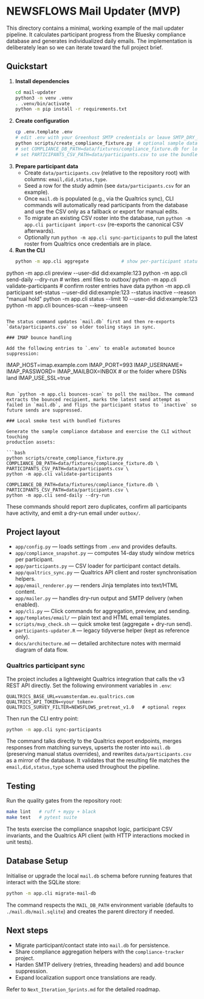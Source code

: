 # NEWSFLOWS Mail Updater (MVP)

This directory contains a minimal, working example of the mail updater pipeline. It calculates participant progress from the Bluesky compliance database and generates individualized daily emails. The implementation is deliberately lean so we can iterate toward the full project brief.

## Quickstart

1. **Install dependencies**
   ```bash
   cd mail-updater
   python3 -m venv .venv
   . .venv/bin/activate
   python -m pip install -r requirements.txt
   ```
2. **Create configuration**
   ```bash
   cp .env.template .env
   # edit .env with your Greenhost SMTP credentials or leave SMTP_DRY_RUN=true
   python scripts/create_compliance_fixture.py  # optional sample database
   # set COMPLIANCE_DB_PATH=data/fixtures/compliance_fixture.db for local testing
   # set PARTICIPANTS_CSV_PATH=data/participants.csv to use the bundled roster sample
   ```
3. **Prepare participant data**
   - Create `data/participants.csv` (relative to the repository root) with columns:
     `email,did,status,type`.
   - Seed a row for the study admin (see `data/participants.csv` for an example).
   - Once `mail.db` is populated (e.g., via the Qualtrics sync), CLI commands will
     automatically read participants from the database and use the CSV only as a
     fallback or export for manual edits.
   - To migrate an existing CSV roster into the database, run
     `python -m app.cli participant import-csv` (re-exports the canonical CSV
     afterwards).
   - Optionally run `python -m app.cli sync-participants` to pull the latest roster
     from Qualtrics once credentials are in place.
4. **Run the CLI**
   ```bash
   python -m app.cli aggregate            # show per-participant status
python -m app.cli preview --user-did did:example:123
python -m app.cli send-daily --dry-run # writes .eml files to outbox/
python -m app.cli validate-participants # confirm roster entries have data
python -m app.cli participant set-status --user-did did:example:123 --status inactive --reason "manual hold"
python -m app.cli status --limit 10 --user-did did:example:123
python -m app.cli bounces-scan --keep-unseen
```

The status command updates `mail.db` first and then re-exports `data/participants.csv` so older tooling stays in sync.

### IMAP bounce handling

Add the following entries to `.env` to enable automated bounce suppression:

```
IMAP_HOST=imap.example.com
IMAP_PORT=993
IMAP_USERNAME=<imap user>
IMAP_PASSWORD=<imap password>
IMAP_MAILBOX=INBOX  # or the folder where DSNs land
IMAP_USE_SSL=true
```

Run `python -m app.cli bounces-scan` to poll the mailbox. The command extracts the bounced recipient, marks the latest send attempt as failed in `mail.db`, and flips the participant status to `inactive` so future sends are suppressed.

### Local smoke test with bundled fixtures

Generate the sample compliance database and exercise the CLI without touching
production assets:

```bash
python scripts/create_compliance_fixture.py
COMPLIANCE_DB_PATH=data/fixtures/compliance_fixture.db \
PARTICIPANTS_CSV_PATH=data/participants.csv \
python -m app.cli validate-participants

COMPLIANCE_DB_PATH=data/fixtures/compliance_fixture.db \
PARTICIPANTS_CSV_PATH=data/participants.csv \
python -m app.cli send-daily --dry-run
```

These commands should report zero duplicates, confirm all participants have
activity, and emit a dry-run email under `outbox/`.

## Project layout

- `app/config.py` — loads settings from `.env` and provides defaults.
- `app/compliance_snapshot.py` — computes 14-day study window metrics per participant.
- `app/participants.py` — CSV loader for participant contact details.
- `app/qualtrics_sync.py` — Qualtrics API client and roster synchronisation helpers.
- `app/email_renderer.py` — renders Jinja templates into text/HTML content.
- `app/mailer.py` — handles dry-run output and SMTP delivery (when enabled).
- `app/cli.py` — Click commands for aggregation, preview, and sending.
- `app/templates/email/` — plain text and HTML email templates.
- `scripts/mvp_check.sh` — quick smoke test (aggregate + dry-run send).
- `participants-updater.R` — legacy tidyverse helper (kept as reference only).
- `docs/architecture.md` — detailed architecture notes with mermaid diagram of data flow.

### Qualtrics participant sync

The project includes a lightweight Qualtrics integration that calls the v3 REST
API directly. Set the following environment variables in `.env`:

```
QUALTRICS_BASE_URL=vuamsterdam.eu.qualtrics.com
QUALTRICS_API_TOKEN=<your token>
QUALTRICS_SURVEY_FILTER=NEWSFLOWS_pretreat_v1.0   # optional regex
```

Then run the CLI entry point:

```bash
python -m app.cli sync-participants
```

The command talks directly to the Qualtrics export endpoints, merges responses
from matching surveys, upserts the roster into `mail.db` (preserving manual status
overrides), and rewrites `data/participants.csv` as a mirror of the database.
It validates that the resulting file matches the `email,did,status,type` schema
used throughout the pipeline.

## Testing

Run the quality gates from the repository root:

```bash
make lint   # ruff + mypy + black
make test   # pytest suite
```

The tests exercise the compliance snapshot logic, participant CSV invariants, and
the Qualtrics API client (with HTTP interactions mocked in unit tests).

## Database Setup

Initialise or upgrade the local `mail.db` schema before running features that
interact with the SQLite store:

```bash
python -m app.cli migrate-mail-db
```

The command respects the `MAIL_DB_PATH` environment variable (defaults to
`./mail.db/mail.sqlite`) and creates the parent directory if needed.

## Next steps

- Migrate participant/contact state into `mail.db` for persistence.
- Share compliance aggregation helpers with the `compliance-tracker` project.
- Harden SMTP delivery (retries, threading headers) and add bounce suppression.
- Expand localization support once translations are ready.

Refer to `Next_Iteration_Sprints.md` for the detailed roadmap.
